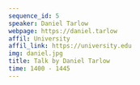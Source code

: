 ```yaml
---
sequence_id: 5
speaker: Daniel Tarlow
webpage: https://daniel.tarlow
affil: University
affil_link: https://university.edu
img: daniel.jpg
title: Talk by Daniel Tarlow
time: 1400 - 1445
---
```

